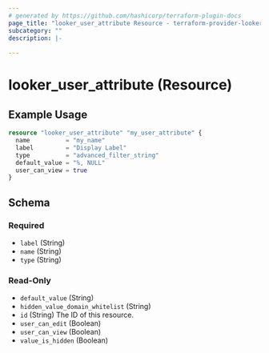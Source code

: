 ```yaml
---
# generated by https://github.com/hashicorp/terraform-plugin-docs
page_title: "looker_user_attribute Resource - terraform-provider-looker"
subcategory: ""
description: |-
  
---
```


# looker_user_attribute (Resource)



## Example Usage

```terraform
resource "looker_user_attribute" "my_user_attribute" {
  name          = "my_name"
  label         = "Display Label"
  type          = "advanced_filter_string"
  default_value = "%, NULL"
  user_can_view = true
}
```

<!-- schema generated by tfplugindocs -->
## Schema

### Required

- `label` (String)
- `name` (String)
- `type` (String)

### Read-Only

- `default_value` (String)
- `hidden_value_domain_whitelist` (String)
- `id` (String) The ID of this resource.
- `user_can_edit` (Boolean)
- `user_can_view` (Boolean)
- `value_is_hidden` (Boolean)
